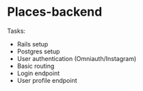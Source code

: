 # Places-backend

Tasks:
- Rails setup
- Postgres setup
- User authentication (Omniauth/Instagram)
- Basic routing
- Login endpoint
- User profile endpoint
